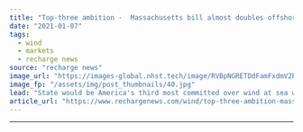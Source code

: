 ```yaml
---
title: "Top-three ambition -  Massachusetts bill almost doubles offshore wind goal"
date: "2021-01-07"
tags: 
  - wind
  - markets
  - recharge news
source: "recharge news"
image_url: "https://images-global.nhst.tech/image/RVBpNGRETDdFamFxdmV2bTYxbXpVTTNGd0UwUHVUYUJHYlhlOWRlMlJQTT0=/nhst/binary/bcaa27edae192b08a385e92ece053342"
image_fp: "/assets/img/post_thumbnails/40.jpg"
lead: "State would be America's third most committed over wind at sea with 5.6GW goal if climate legislation is signed off"
article_url: "https://www.rechargenews.com/wind/top-three-ambition-massachusetts-bill-almost-doubles-offshore-wind-goal/2-1-940099"
---
```


---
